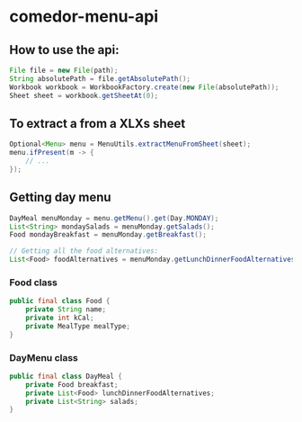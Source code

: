 # comedor-menu-api

## How to use the api:
```java
File file = new File(path);
String absolutePath = file.getAbsolutePath();
Workbook workbook = WorkbookFactory.create(new File(absolutePath));
Sheet sheet = workbook.getSheetAt(0);
```

## To extract a from a XLXs sheet
```java
Optional<Menu> menu = MenuUtils.extractMenuFromSheet(sheet);
menu.ifPresent(m -> {
    // ...
});
```

## Getting day menu
```java
DayMeal menuMonday = menu.getMenu().get(Day.MONDAY);
List<String> mondaySalads = menuMonday.getSalads();
Food mondayBreakfast = menuMonday.getBreakfast();

// Getting all the food alternatives:
List<Food> foodAlternatives = menuMonday.getLunchDinnerFoodAlternatives();
```

### Food class
```java
public final class Food {
    private String name;
    private int kCal;
    private MealType mealType;
}
```

### DayMenu class
````java
public final class DayMeal {
    private Food breakfast;
    private List<Food> lunchDinnerFoodAlternatives;
    private List<String> salads;
}
````
